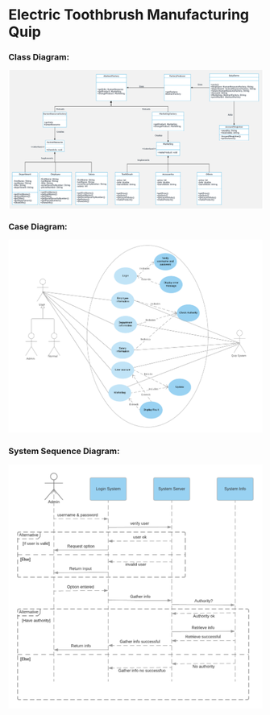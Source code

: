 # Electric Toothbrush Manufacturing Quip  
### Class Diagram:  
![picture alt]( Class_Diagram.png "The class diagram")
### Case Diagram:  
![picture alt]( Case_Diagram.png "The case diagram") 
### System Sequence Diagram:  
![picture alt]( System_Sequence_Diagram.png "The sequence diagram")